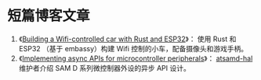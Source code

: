 # 短篇博客文章

1. 《[Building a Wifi-controlled car with Rust and ESP32](https://jamesmcm.github.io/blog/esp32-wifi-tank/)》：
    使用 Rust 和 ESP32 （基于 embassy）构建 Wifi 控制的小车，配备摄像头和游戏手柄。
2. 《[Implementing async APIs for microcontroller peripherals](https://beaurivage.io/atsamd-hal-async/)》：
    [atsamd-hal](https://github.com/atsamd-rs/atsamd) 维护者介绍 SAM D 系列微控制器外设的异步 API 设计。

